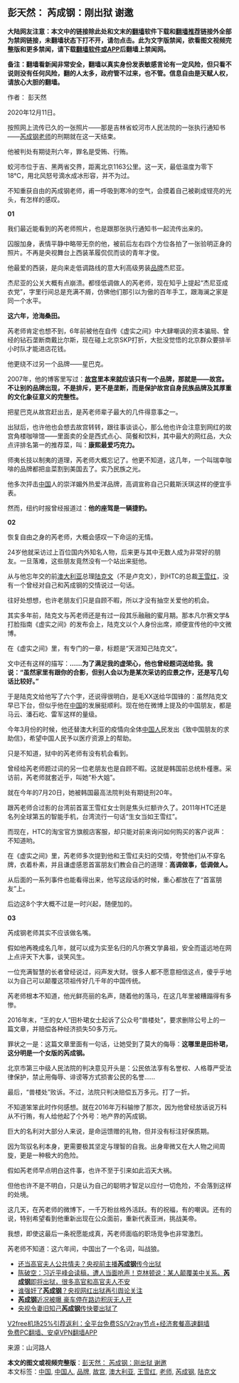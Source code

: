 <h2>彭天然： 芮成钢：刚出狱 谢邀</h2> <p class="notice"><b>大陆网友注意：本文中的链接除此处和文末的<a href="https://github.com/bannedbook/fanqiang" >翻墙</a>软件下载和<a href="https://github.com/killgcd/justmysocks/blob/master/README.md">翻墙推荐</a>链接外全部为禁网链接，未翻墙状态下打不开，请勿点击。此为文字版禁闻，欲看图文视频完整版和更多禁闻，请下载<a href="https://github.com/bannedbook/fanqiang">翻墙软件或APP</a>后翻墙上禁闻网。</p><p>备注：翻墙看新闻非常安全，翻墙以真实身份发表敏感言论有一定风险，但只看不说则没有任何风险，翻的人太多，政府管不过来，也不管。信息自由是天赋人权，请放心大胆的翻墙。</b></p>  <div class="entry"> <p>作者： 彭天然</p> <p>2020年12月11日。</p> <p>按照网上流传已久的一张照片——那是吉林省蛟河市人民法院的一张执行通知书——<a href="https://www.bannedbook.org/bnews/tag/%e8%8a%ae%e6%88%90%e9%92%a2/" class="st_tag internal_tag" rel="tag" title="标签 芮成钢 下的日志">芮成钢</a><a href="https://www.bannedbook.org/bnews/tag/%e8%80%81%e5%b8%88/" class="st_tag internal_tag" rel="tag" title="标签 老师 下的日志">老师</a>的刑期就在这一天结束。</p> <p>他被判处有期徒刑六年，罪名是受贿、行贿。</p> <p>蛟河市位于吉、黑两省交界，距离北京1163公里。这一天，最低温度为零下18℃，用北风怒号滴水成冰形容，并不为过。</p> <p>不知重获自由的芮成钢老师，甫一呼吸到寒冷的空气，会摸着自己被剃成锃亮的光头，有怎样的感叹。</p> <p><strong>01</strong></p> <p>我们最近能看到的芮老师照片，也是跟那张执行通知书一起流传出来的。</p> <p>囚服加身，表情平静中略带无奈的他，被前后左右四个方位各拍了一张验明正身的照片。不再是央视舞台上西装革履侃侃而谈的青年才俊。</p> <p>他最爱的西装，是向来走低调路线的意大利高级男装<a href="https://www.bannedbook.org/bnews/tag/%E5%93%81%E7%89%8C/" class="st_tag internal_tag" rel="tag" title="标签 品牌 下的日志">品牌</a>杰尼亚。</p> <p>杰尼亚的公关大概有点崩溃。都怪低调做人的芮老师，现在知乎上提起“杰尼亚成衣党”，字里行间总是充满不屑，仿佛他们那引以为傲的百年手工，跟海澜之家是同一个水平。</p> <p><strong>这六年，沧海桑田。</strong></p> <p>芮老师肯定也想不到，6年前被他在自传《虚实之间》中大肆嘲讽的资本骗局、曾经的钻石垄断商戴比尔斯，现在碰上北京SKP打折，大批没觉悟的北京群众要排半小时队才能进店花钱。</p> <p>他更绕不过另一个品牌——星巴克。</p>  <p>2007年，他的博客里写过：<strong><a href="https://www.bannedbook.org/bnews/tag/%e6%95%85%e5%ae%ab/" class="st_tag internal_tag" rel="tag" title="标签 故宫 下的日志">故宫</a>里本来就应该只有一个品牌，那就是——故宫。不让别的品牌出现，不是排斥，更不是垄断，而是保护故宫自身民族品牌及其厚重的文化象征意义的完整性。</strong></p> <p>把星巴克从故宫赶出去，是芮老师辈子最大的几件得意事之一。</p> <p>出狱后，也许他也会想去故宫转转，跟往事谈谈心，那么他也许会注意到网红的故宫角楼咖啡馆——里面卖的全是西式点心、简餐和饮料，其中最大的网红品，大众点评排名第一的推荐菜，叫：<strong>康熙最爱巧克力。</strong></p> <p>师夷长技以制夷的道理，芮老师大概忘记了。他更不知道，这几年，一个叫瑞幸咖啡的品牌都把韭菜割到美国去了。实乃民族之光。</p> <p>他多次抨击<span class='wp_keywordlink_affiliate'><a href="https://www.bannedbook.org/" title="中国" target="_blank">中国</a></span>人的崇洋媚外热爱洋品牌，高调宣称自己只戴斯沃琪这样的便宜手表。</p> <p>然而，纽约时报曾经报道过：<strong>他的座驾是一辆捷豹。</strong></p> <p><strong>02</strong></p> <p>恢复自由之身的芮老师，大概会感叹一下命运的无情。</p> <p>24岁他就采访过上百位国内外知名人物，后来更与其中无数人成为非常好的朋友。一旦落难，这些朋友竟然没有一个站出来挺他。</p> <p>从与他忘年交的前<a href="https://www.bannedbook.org/bnews/tag/%e6%be%b3%e5%a4%a7%e5%88%a9%e4%ba%9a/" class="st_tag internal_tag" rel="tag" title="标签 澳大利亚 下的日志">澳大利亚</a>总理<a href="https://www.bannedbook.org/bnews/tag/%e9%99%86%e5%85%8b%e6%96%87/" class="st_tag internal_tag" rel="tag" title="标签 陆克文 下的日志">陆克文</a>（不是卢克文），到HTC的总裁<a href="https://www.bannedbook.org/bnews/tag/%e7%8e%8b%e9%9b%aa%e7%ba%a2/" class="st_tag internal_tag" rel="tag" title="标签 王雪红 下的日志">王雪红</a>，没有一个曾经对自己和芮成钢的交情说过一句话。</p> <p>往好处想想，也许老朋友们只是自顾不暇，所以才没有抽空关爱他的机会。</p> <p>其实多年前，陆克文与芮老师还是有过一段其乐融融的蜜月期。那本凡尔赛文学&amp;打脸指南《虚实之间》的发布会上，陆克文以个人身份出席，顺便宣传他的中文微博。</p> <p>在《虚实之间》里，有专门的一章，标题是“天涯知己陆克文”。</p> <p>文中还有这样的描写：<strong>……为了满足我的虚荣心，他也曾经题词送给我。我说：“虽然家里有跟你的合影，但别人会以为是某次采访的应景之作，还是写几句话比较好。”</strong></p>  <p>于是陆克文给他写了六个字，还说得很明白，是毛XX送给华国锋的：虽然陆克文早已下台，但似乎他在<a href="https://www.bannedbook.org/bnews/tag/%E4%B8%AD%E5%9B%BD/" class="st_tag internal_tag" rel="tag" title="标签 中国 下的日志">中国</a>的发展挺顺利。现在他在微博上提及的中国朋友，都是马云、潘石屹、雷军这样的量级。</p> <p>今年3月份的时候，他还替澳大利亚的疫情向全体<a href="https://www.bannedbook.org/bnews/tag/%e4%b8%ad%e5%9b%bd%e4%ba%ba/" class="st_tag internal_tag" rel="tag" title="标签 中国人 下的日志">中国人</a>民发出《致中国朋友的求助信》，希望中国人民予以医疗资源上的帮助。</p> <p>只是不知道，狱中的芮老师有没有机会看到。</p> <p>曾经给芮老师题过词的另一位老朋友也是自顾不暇。这就是韩国前总统朴槿惠。采访前，芮老师就套近乎，叫她“朴大姐”。</p> <p>就在今年的7月20日，她被韩国最高法院判处有期徒刑20年。</p> <p>跟芮老师合过影的台湾前首富王雪红女士则是焦头烂额许久了。2011年HTC还是名列全球第五的智能手机，台湾流行一句话“生女当如王雪红”。</p> <p>而现在，HTC的淘宝官方旗舰店客服，却只能对前来询问如何购买的客户说声：不知道哟。</p> <p>在《虚实之间》里，芮老师多次提到他和王雪红夫妇的交情，夸赞他们从不穿名牌，衣着朴素，并且谦虚感恩首富朋友们教会自己的道理：<strong>高调做事，低调做人。</strong></p> <p>从后面的一系列事件也能看得出来，他写这段话的时候，重心都放在了“首富朋友”上。</p> <p>后边这8个字大概不过是一时兴起，随便加的。</p> <p><strong>03</strong></p> <p>芮成钢老师其实不应该做名嘴。</p> <p>假如他再晚成名几年，就可以成为实至名归的凡尔赛文学鼻祖，安全而遥远地在网上点评天下大事，谈笑风生。</p> <p>一位充满智慧的长者曾经说过，闷声发大财。很多人都不愿意相信这点，傻乎乎地以为自己可以颠覆这项祖传好几千年的中国传统。</p>  <p>芮老师根本不知道，他光鲜亮丽的名声，随着他的落马，在这几年里被糟蹋得有多惨。</p> <p>2016年末，“王的女人”田朴珺女士起诉了公众号“兽楼处”，要求删除公号上的一篇文章，并赔偿各种经济损失50多万元。</p> <p>罪状之一是：这篇文章里面有一句话，让她受到了莫大的侮辱：<strong>这哪里是田朴珺，这分明是一个女版的芮成钢。</strong></p> <p>北京市第三中级人民法院的判决意见开头是：公民依法享有名誉权、人格尊严受法律保护，禁止用侮辱、诽谤等方式损害公民的名誉……</p> <p>最后，“兽楼处”败诉。不过，法院只判决赔偿五万多元。打了一折。</p> <p>不知道笨笨此时作何感想。就在2016年万科输惨了那次，因为他曾经放话说万科从不行贿，有人给他起了个外号：地产界的芮成钢。</p> <p>巨大的名利对大部分人来说，是命运馈赠的礼物，但并没有标注好保质期。</p> <p>因为驾驭名利本身，更需要极其坚定与理智的自我。出身卑微又在大人物之间周旋，更是一种极大的危险。</p> <p>假如芮老师早点明白这件事，也许不至于引来如此滔天大祸。</p> <p>但他也许不是不明白，只是认为自己的聪明才智足以应付一切危险，不会落到这样的处境。</p> <p>这几天，在芮老师的微博下，一千万粉丝格外活跃。有的祝福，有的嘲讽。还有的说，特别希望看到他重新出现在公众面前，重新代表亚洲，挑战美帝。</p> <p>我想，即使这最后一条祝愿能成真，芮老师面临的职场竞争也非常激烈。</p> <p>芮老师不知道：这六年间，中国出了一个名词，叫战狼。</p> <ul class='op-related-articles' title='相关阅读'> <li><a href='https://www.bannedbook.org/bnews/comments/20201211/1445665.html' target='_blank'>还当高官夫人公共情夫？央视前主播<b>芮成钢</b>传今出狱</a></li> <li><a href='https://www.bannedbook.org/bnews/cbnews/20201120/1434198.html' target='_blank'>陈破空：习近平峰会读稿，遭人当面呛声！克林顿说：某人颠覆美中关系。<b>芮成钢</b>即将出狱，很多高官和高官夫人不安</a></li> <li><a href='https://www.bannedbook.org/bnews/bannedvideo/20201101/1423973.html' target='_blank'>谁强奸了<b>芮成钢</b>？央视网红出狱再引舆论关注</a></li> <li><a href='https://www.bannedbook.org/bnews/comments/20200110/1256655.html' target='_blank'><b>芮成钢</b>近况被曝  豪车停在路边积灰无人开</a></li> <li><a href='https://www.bannedbook.org/bnews/cbnews/20200110/1256238.html' target='_blank'>央视令妻旧知己<b>芮成钢</b>传快要出狱了</a></li> </ul> <p class="texttj"> <a href="https://www.bannedbook.org/forum23/topic22702.html" target="_blank">V2free机场25%引荐返利：全平台免费SS/V2ray节点+经济套餐高速翻墙</a><br/> <a href="https://github.com/bannedbook/fanqiang/wiki/%E7%A6%81%E9%97%BB%E7%BD%91%E5%AE%89%E5%8D%93%E7%BF%BB%E5%A2%99%E6%96%B0%E9%97%BBAPP" target="_blank">免费PC翻墙、安卓VPN翻墙APP</a></p><p> 来源：山河路人 </p> <a name='sharetosocial'></a>       <div><b>本文的图文或视频完整版</b>：<a href='https://www.bannedbook.org/bnews/comments/20201213/1446804.html'>彭天然： 芮成钢：刚出狱 谢邀</a></div>  </div><!--END ENTRY--> <div class="postfooter"> <div>本文标签：<a href="https://www.bannedbook.org/bnews/tag/%E4%B8%AD%E5%9B%BD/" rel="tag">中国</a>, <a href="https://www.bannedbook.org/bnews/tag/%e4%b8%ad%e5%9b%bd%e4%ba%ba/" rel="tag">中国人</a>, <a href="https://www.bannedbook.org/bnews/tag/%E5%93%81%E7%89%8C/" rel="tag">品牌</a>, <a href="https://www.bannedbook.org/bnews/tag/%e6%95%85%e5%ae%ab/" rel="tag">故宫</a>, <a href="https://www.bannedbook.org/bnews/tag/%e6%be%b3%e5%a4%a7%e5%88%a9%e4%ba%9a/" rel="tag">澳大利亚</a>, <a href="https://www.bannedbook.org/bnews/tag/%e7%8e%8b%e9%9b%aa%e7%ba%a2/" rel="tag">王雪红</a>, <a href="https://www.bannedbook.org/bnews/tag/%e8%80%81%e5%b8%88/" rel="tag">老师</a>, <a href="https://www.bannedbook.org/bnews/tag/%e8%8a%ae%e6%88%90%e9%92%a2/" rel="tag">芮成钢</a>, <a href="https://www.bannedbook.org/bnews/tag/%e9%99%86%e5%85%8b%e6%96%87/" rel="tag">陆克文</a></div>  </div><!--END POSTFOOTER--> 